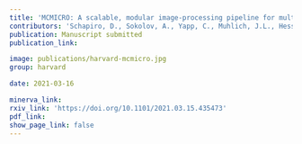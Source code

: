 ```yaml
---
title: 'MCMICRO: A scalable, modular image-processing pipeline for multiplexed tissue imaging.'
contributors: 'Schapiro, D., Sokolov, A., Yapp, C., Muhlich, J.L., Hess, J., Lin, J-R., Chen, Y-A., Nariya, M.K., Baker, G.J., Ruokonen, J., Maliga, Z., Jacobson, C.A., Farhi, S.L., Abbondanza, D., McKinley, E.T., Betts, C., Regev, A., Coffey, R.J., Coussens, L.M., Santagata, S., & Sorger, P.K.'
publication: Manuscript submitted
publication_link:

image: publications/harvard-mcmicro.jpg
group: harvard

date: 2021-03-16

minerva_link:
rxiv_link: 'https://doi.org/10.1101/2021.03.15.435473'
pdf_link:
show_page_link: false
---
```


